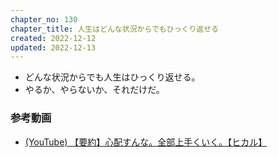 ```yaml
---
chapter_no: 130
chapter_title: 人生はどんな状況からでもひっくり返せる
created: 2022-12-12
updated: 2022-12-13
---
```

- どんな状況からでも人生はひっくり返せる。
- やるか、やらないか、それだけだ。

### 参考動画
- [(YouTube) 【要約】心配すんな。全部上手くいく。【ヒカル】](https://www.youtube.com/watch?v=khsPp0SJgdw)
